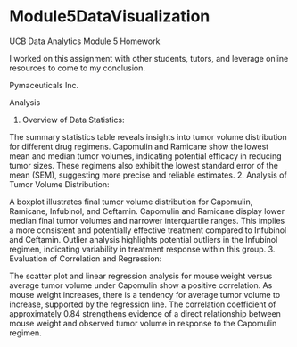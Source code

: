 # Module5DataVisualization
 UCB Data Analytics Module 5 Homework

I worked on this assignment with other students, tutors, and leverage online resources to come to my conclusion. 

Pymaceuticals Inc.


Analysis
1. Overview of Data Statistics:

The summary statistics table reveals insights into tumor volume distribution for different drug regimens.
Capomulin and Ramicane show the lowest mean and median tumor volumes, indicating potential efficacy in reducing tumor sizes.
These regimens also exhibit the lowest standard error of the mean (SEM), suggesting more precise and reliable estimates.
2. Analysis of Tumor Volume Distribution:

A boxplot illustrates final tumor volume distribution for Capomulin, Ramicane, Infubinol, and Ceftamin.
Capomulin and Ramicane display lower median final tumor volumes and narrower interquartile ranges.
This implies a more consistent and potentially effective treatment compared to Infubinol and Ceftamin.
Outlier analysis highlights potential outliers in the Infubinol regimen, indicating variability in treatment response within this group.
3. Evaluation of Correlation and Regression:

The scatter plot and linear regression analysis for mouse weight versus average tumor volume under Capomulin show a positive correlation.
As mouse weight increases, there is a tendency for average tumor volume to increase, supported by the regression line.
The correlation coefficient of approximately 0.84 strengthens evidence of a direct relationship between mouse weight and observed tumor volume in response to the Capomulin regimen.
